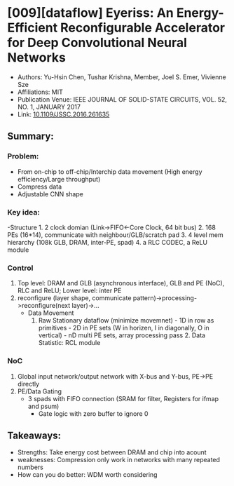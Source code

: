 # [009][dataflow] Eyeriss: An Energy-Efficient Reconfigurable Accelerator for Deep Convolutional Neural Networks
- Authors: Yu-Hsin Chen, Tushar Krishna, Member, Joel S. Emer, Vivienne Sze
- Affiliations: MIT
- Publication Venue: IEEE JOURNAL OF SOLID-STATE CIRCUITS, VOL. 52, NO. 1, JANUARY 2017
- Link: [10.1109/JSSC.2016.261635](https://ieeexplore.ieee.org/document/7738524)
## Summary: 
### Problem: 
- From on-chip to off-chip/Interchip data movement (High energy efficiency/Large throughput)
- Compress data
- Adjustable CNN shape

### Key idea:
-Structure
	1. 2 clock domian (Link->FIFO<-Core Clock, 64 bit bus)
	2. 168 PEs (16*14), communicate with neighbour/GLB/scratch pad 
        3. 4 level mem hierarchy (108k GLB, DRAM, inter-PE, spad) 
        4. a RLC CODEC, a ReLU module
### Control
1. Top level: DRAM and GLB (asynchronous interface), GLB and PE (NoC), RLC and ReLU; Lower level: inter PE 
2. reconfigure (layer shape, communicate pattern)->processing->reconfigure(next layer)->... 
	- Data Movement
  		1. Raw Stationary dataflow (minimize movemnet)
                	- 1D in row as primitives
                	- 2D in PE sets (W in horizen, I in diagonally, O in vertical)
		        - nD multi  PE sets, array processing pass
            	2. Data Statistic: RCL module
### NoC
1. Global input network/output network with X-bus and Y-bus, PE->PE directly
2. PE/Data Gating
   	- 3 spads with FIFO connection (SRAM for filter, Registers for ifmap and psum)
     	- Gate logic with zero buffer to ignore 0
## Takeaways: 
- Strengths: Take energy cost between DRAM and chip into acount
- weaknesses: Compression only work in networks with many repeated numbers
- How can you do better: WDM worth considering
